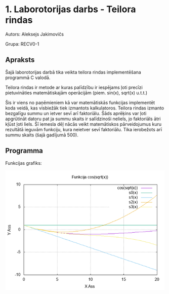 # 1. Laborotorijas darbs - Teilora rindas
Autors: Aleksejs Jakimovičs

Grupa: RECV0-1

## Apraksts

Šajā laborotorijas darbā tika veikta teilora rindas implementēšana programmā C valodā. 

Teilora rindas ir metode ar kuras palīdzību ir iespējams ļoti precīzi pietuvināties matemātiskajām operācijām (piem. sin(x), sqrt(x) u.t.t.)

Šis ir viens no paņēmieniem kā var matemātiskās funkcijas implementēt koda veidā, kas visbiežāk tiek izmantots kalkulatoros. Teilora rindas izmanto bezgalīgu summu un ietver sevī arī faktoriālu. Šāds aprēķins var ļoti apgrūtināt datoru pat ja summu skaits ir salīdzinoši neliels, jo faktoriāls ātri kļūst ļoti liels. Šī iemesla dēļ nācās veikt matemātiskos pārveidojumus kuru rezultātā ieguvām funkciju, kura neietver sevī faktoriālu. Tika ierobežots arī summu skaits (šajā gadījumā 500).

## Programma


Funkcijas grafiks:

![](https://raw.githubusercontent.com/Aleksejs63/RTR105/main/darbi/1ld_series/grafiks.png)
